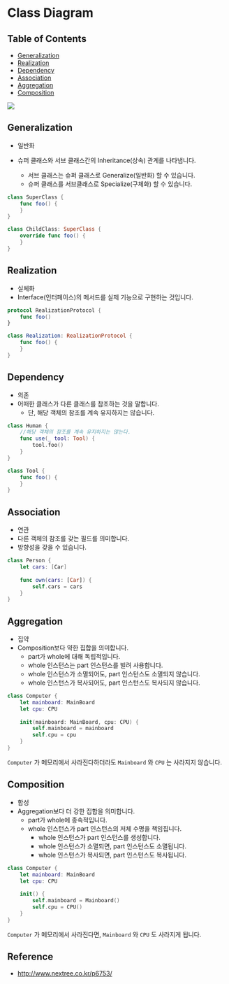 # Class Diagram

## Table of Contents

- [Generalization](#Generalization)
- [Realization](#Realization)
- [Dependency](#Dependency)
- [Association](#Association)
- [Aggregation](#Aggregation)
- [Composition](#Composition)

![](https://upload.wikimedia.org/wikipedia/commons/0/0b/Uml_class_relation_arrows_en.svg.png)

## Generalization

- 일반화

- 슈퍼 클래스와 서브 클래스간의 Inheritance(상속) 관계를 나타냅니다.
  - 서브 클래스는 슈퍼 클래스로 Generalize(일반화) 할 수 있습니다.
  - 슈퍼 클래스를 서브클래스로 Specialize(구체화) 할 수 있습니다.

```swift
class SuperClass {
    func foo() {
    }
}

class ChildClass: SuperClass {
    override func foo() {
	}
}
```

## Realization

- 실체화
- Interface(인터페이스)의 메서드를 실제 기능으로 구현하는 것입니다.

```swift
protocol RealizationProtocol {
    func foo() 
}

class Realization: RealizationProtocol {
    func foo() {
    }
}
```

## Dependency

- 의존
- 어떠한 클래스가 다른 클래스를 참조하는 것을 말합니다.
  - 단, 해당 객체의 참조를 계속 유지하지는 않습니다.

```swift
class Human {
    //해당 객체의 참조를 계속 유지하지는 않는다.
	func use(_ tool: Tool) {
		tool.foo()
	}
}

class Tool {
	func foo() {
	}
}
```

## Association

- 연관
- 다른 객체의 참조를 갖는 필드를 의미합니다.
- 방향성을 갖을 수 있습니다.

```swift
class Person {
    let cars: [Car]
    
    func own(cars: [Car]) {
        self.cars = cars
	}
}
```

## Aggregation

- 집약
- Composition보다 약한 집합을 의미합니다.
  - part가 whole에 대해 독립적입니다.
  - whole 인스턴스는 part 인스턴스를 빌려 사용합니다.
  - whole 인스턴스가 소멸되어도, part 인스턴스도 소멸되지 않습니다.
  - whole 인스턴스가 복사되어도, part 인스턴스도 복사되지 않습니다.

```swift
class Computer {
    let mainboard: MainBoard
    let cpu: CPU
    
    init(mainboard: MainBoard, cpu: CPU) {
        self.mainboard = mainboard
        self.cpu = cpu
	}
}
```

`Computer` 가 메모리에서 사라진다하더라도 `Mainboard` 와 `CPU` 는 사라지지 않습니다.

## Composition

- 합성
- Aggregation보다 더 강한 집합을 의미합니다.
  - part가 whole에 종속적입니다.
  - whole 인스턴스가 part 인스턴스의 저체 수명을 책임집니다.
    - whole 인스턴스가 part 인스턴스를 생성합니다.
    - whole 인스턴스가 소멸되면, part 인스턴스도 소멸됩니다.
    - whole 인스턴스가 복사되면, part 인스턴스도 복사됩니다.

```swift
class Computer {
    let mainboard: MainBoard
    let cpu: CPU
    
    init() {
        self.mainboard = Mainboard()
        self.cpu = CPU()
	}
}
```

`Computer` 가 메모리에서 사라진다면,  `Mainboard` 와 `CPU` 도 사라지게 됩니다.

## Reference 

- http://www.nextree.co.kr/p6753/